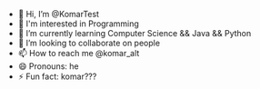 - 👋 Hi, I’m @KomarTest
- 👀 I'm interested in Programming
- 🌱 I’m currently learning Computer Science && Java && Python
- 💞️ I’m looking to collaborate on people
- 📫 How to reach me @komar_alt
- 😄 Pronouns: he
- ⚡ Fun fact: komar???

<!---
KomarTest/KomarTest is a ✨ special ✨ repository because its `README.md` (this file) appears on your GitHub profile.
You can click the Preview link to take a look at your changes.
--->
